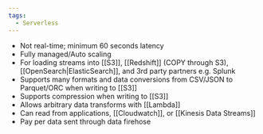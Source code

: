 ```yaml
---
tags:
  - Serverless
---
```

- Not real-time; minimum 60 seconds latency
- Fully managed/Auto scaling
- For loading streams into [[S3]], [[Redshift]] (COPY through S3), [[OpenSearch|ElasticSearch]], and 3rd party partners e.g. Splunk
- Supports many formats and data conversions from CSV/JSON to Parquet/ORC when writing to [[S3]]
- Supports compression when writing to [[S3]]
- Allows arbitrary data transforms with [[Lambda]]
- Can read from applications, [[Cloudwatch]], or [[Kinesis Data Streams]]
- Pay per data sent through data firehose
